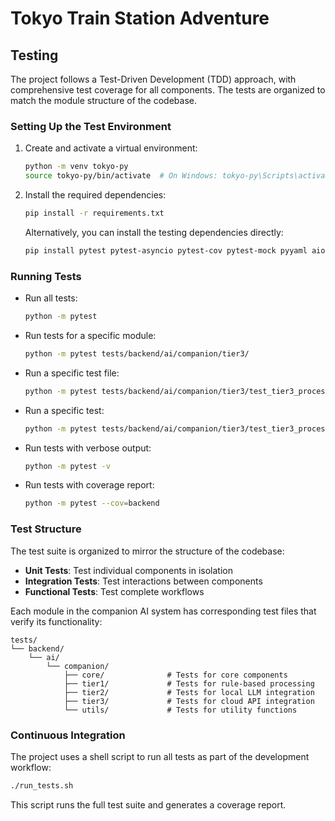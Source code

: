 # Tokyo Train Station Adventure 
## Testing

The project follows a Test-Driven Development (TDD) approach, with comprehensive test coverage for all components. The tests are organized to match the module structure of the codebase.

### Setting Up the Test Environment

1. Create and activate a virtual environment:
   ```bash
   python -m venv tokyo-py
   source tokyo-py/bin/activate  # On Windows: tokyo-py\Scripts\activate
   ```

2. Install the required dependencies:
   ```bash
   pip install -r requirements.txt
   ```

   Alternatively, you can install the testing dependencies directly:
   ```bash
   pip install pytest pytest-asyncio pytest-cov pytest-mock pyyaml aiohttp boto3
   ```

### Running Tests

- Run all tests:
  ```bash
  python -m pytest
  ```

- Run tests for a specific module:
  ```bash
  python -m pytest tests/backend/ai/companion/tier3/
  ```

- Run a specific test file:
  ```bash
  python -m pytest tests/backend/ai/companion/tier3/test_tier3_processor.py
  ```

- Run a specific test:
  ```bash
  python -m pytest tests/backend/ai/companion/tier3/test_tier3_processor.py::TestTier3Processor::test_process
  ```

- Run tests with verbose output:
  ```bash
  python -m pytest -v
  ```

- Run tests with coverage report:
  ```bash
  python -m pytest --cov=backend
  ```

### Test Structure

The test suite is organized to mirror the structure of the codebase:

- **Unit Tests**: Test individual components in isolation
- **Integration Tests**: Test interactions between components
- **Functional Tests**: Test complete workflows

Each module in the companion AI system has corresponding test files that verify its functionality:

```
tests/
└── backend/
    └── ai/
        └── companion/
            ├── core/              # Tests for core components
            ├── tier1/             # Tests for rule-based processing
            ├── tier2/             # Tests for local LLM integration
            ├── tier3/             # Tests for cloud API integration
            └── utils/             # Tests for utility functions
```

### Continuous Integration

The project uses a shell script to run all tests as part of the development workflow:

```bash
./run_tests.sh
```

This script runs the full test suite and generates a coverage report.
